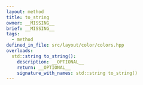 ```yaml
---
layout: method
title: to_string
owner: __MISSING__
brief: __MISSING__
tags:
  - method
defined_in_file: src/layout/color/colors.hpp
overloads:
  std::string to_string():
    description: __OPTIONAL__
    return: __OPTIONAL__
    signature_with_names: std::string to_string()
---
```

